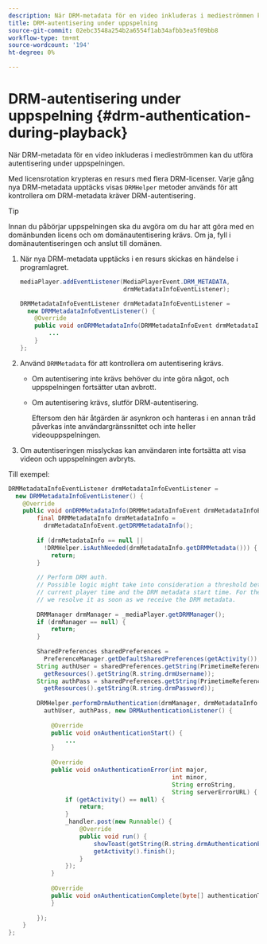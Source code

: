 ```yaml
---
description: När DRM-metadata för en video inkluderas i medieströmmen kan du utföra autentisering under uppspelningen.
title: DRM-autentisering under uppspelning
source-git-commit: 02ebc3548a254b2a6554f1ab34afbb3ea5f09bb8
workflow-type: tm+mt
source-wordcount: '194'
ht-degree: 0%

---
```


# DRM-autentisering under uppspelning {#drm-authentication-during-playback}

När DRM-metadata för en video inkluderas i medieströmmen kan du utföra autentisering under uppspelningen.

Med licensrotation krypteras en resurs med flera DRM-licenser. Varje gång nya DRM-metadata upptäcks visas `DRMHelper` metoder används för att kontrollera om DRM-metadata kräver DRM-autentisering.

>[!TIP]
>
>Innan du påbörjar uppspelningen ska du avgöra om du har att göra med en domänbunden licens och om domänautentisering krävs. Om ja, fyll i domänautentiseringen och anslut till domänen.

1. När nya DRM-metadata upptäcks i en resurs skickas en händelse i programlagret.

   ```java
   mediaPlayer.addEventListener(MediaPlayerEvent.DRM_METADATA,  
                                drmMetadataInfoEventListener); 
   
   DRMMetadataInfoEventListener drmMetadataInfoEventListener =  
     new DRMMetadataInfoEventListener() { 
       @Override 
       public void onDRMMetadataInfo(DRMMetadataInfoEvent drmMetadataInfoEvent) { 
           ... 
       } 
   };
   ```

1. Använd `DRMMetadata` för att kontrollera om autentisering krävs.

   * Om autentisering inte krävs behöver du inte göra något, och uppspelningen fortsätter utan avbrott.
   * Om autentisering krävs, slutför DRM-autentisering.

     Eftersom den här åtgärden är asynkron och hanteras i en annan tråd påverkas inte användargränssnittet och inte heller videouppspelningen.

1. Om autentiseringen misslyckas kan användaren inte fortsätta att visa videon och uppspelningen avbryts.

<!--<a id="example_939B95F831A245869F9248E2767F260C"></a>-->

Till exempel:

```java
DRMMetadataInfoEventListener drmMetadataInfoEventListener =  
  new DRMMetadataInfoEventListener() { 
    @Override 
    public void onDRMMetadataInfo(DRMMetadataInfoEvent drmMetadataInfoEvent) { 
        final DRMMetadataInfo drmMetadataInfo =  
          drmMetadataInfoEvent.getDRMMetadataInfo(); 
 
        if (drmMetadataInfo == null ||  
          !DRMHelper.isAuthNeeded(drmMetadataInfo.getDRMMetadata())) { 
            return; 
        } 
 
        // Perform DRM auth. 
        // Possible logic might take into consideration a threshold between the  
        // current player time and the DRM metadata start time. For the time being,  
        // we resolve it as soon as we receive the DRM metadata. 
 
        DRMManager drmManager = _mediaPlayer.getDRMManager(); 
        if (drmManager == null) { 
            return; 
        } 
 
        SharedPreferences sharedPreferences =  
          PreferenceManager.getDefaultSharedPreferences(getActivity()); 
        String authUser = sharedPreferences.getString(PrimetimeReference.SETTINGS_DRM_USERNAME,  
          getResources().getString(R.string.drmUsername)); 
        String authPass = sharedPreferences.getString(PrimetimeReference.SETTINGS_DRM_PASSWORD,  
          getResources().getString(R.string.drmPassword)); 
 
        DRMHelper.performDrmAuthentication(drmManager, drmMetadataInfo.getDRMMetadata(),  
          authUser, authPass, new DRMAuthenticationListener() { 
 
            @Override 
            public void onAuthenticationStart() { 
                ... 
            } 
 
            @Override 
            public void onAuthenticationError(int major,  
                                              int minor,  
                                              String erroString,  
                                              String serverErrorURL) { 
                if (getActivity() == null) { 
                    return; 
                } 
                _handler.post(new Runnable() { 
                    @Override 
                    public void run() { 
                        showToast(getString(R.string.drmAuthenticationError)); 
                        getActivity().finish(); 
                    } 
                }); 
            } 
 
            @Override 
            public void onAuthenticationComplete(byte[] authenticationToken) { 
            } 
 
        }); 
    } 
}; 
```
